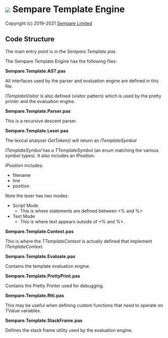 # ![](../images/sempare-logo-45px.png) Sempare Template Engine

Copyright (c) 2019-2021 [Sempare Limited](http://www.sempare.ltd)

## Code Structure

The main entry point is in the _Sempare.Template.pas_.

The Sempare Template Engine has the following files:

__Sempare.Template.AST.pas__

All interfaces used by the parser and evaluation engine are defined in this file.

_ITemplateVisitor_ is also defined (visitor pattern) which is used by the pretty printer and the evaluation engine.

__Sempare.Template.Parser.pas__

This is a recursive descent parser.

__Sempare.Template.Lexer.pas__

The lexical analyser _GetToken()_ will return an _ITemplateSymbol_

_ITemplateSymbol_ has a _TTemplateSymbol_ (an enum matching the various symbol types). It also includes an IPosition.

_IPosition_ includes:
- filename
- line
- position

Note the lexer has two modes:
- Script Mode
  - This is where statements are defined between <% and %> 
- Text Mode 
  - This is where text appears outside of <% and %>.

__Sempare.Template.Context.pas__

This is where the _TTemplateContext_ is actually defined that implement _ITemplateContext_.

__Sempare.Template.Evaluate.pas__

Contains the template evaluation engine.

__Sempare.Template.PrettyPrint.pas__

Contains the Pretty Printer used for debugging.

__Sempare.Template.Rtti.pas__

This may be useful when defining custom functions that need to operate on TValue variables.

__Sempare.Template.StackFrame.pas__

Defines the stack frame utility used by the evaluation engine.
